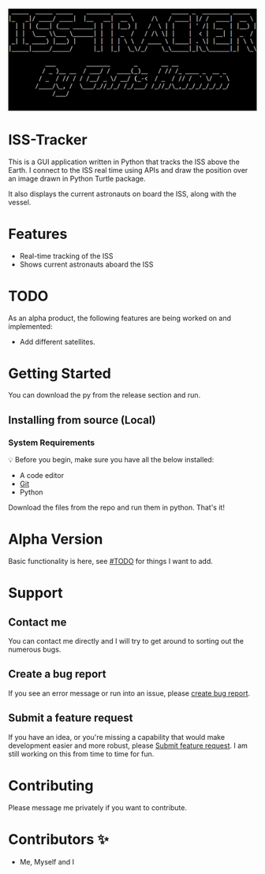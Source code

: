 ![ISS-Tracker-Title](https://github.com/chrishumm/iss-tracker/blob/5bcb059d21c9536ec21a1788a5f6d4b81bf9b559/iss-tracker.png)

# ISS-Tracker

This is a GUI application written in Python that tracks the ISS above the Earth.
I connect to the ISS real time using APIs and draw the position over an image drawn in Python Turtle package.

It also displays the current astronauts on board the ISS, along with the vessel. 

# Features

- Real-time tracking of the ISS
- Shows current astronauts aboard the ISS

# TODO

As an alpha product, the following features are being worked on and implemented:
- Add different satellites.


# Getting Started

You can download the py from the release section and run.

## Installing from source (Local)

### System Requirements

:bulb: Before you begin, make sure you have all the below installed:

- A code editor
- [Git](https://git-scm.com/book/en/v2/Getting-Started-Installing-Git/)
- Python

Download the files from the repo and run them in python. That's it!
# Alpha Version

Basic functionality is here, see [#TODO](#TODO) for things I want to add.

# Support

## Contact me
You can contact me directly and I will try to get around to sorting out the numerous bugs. 

## Create a bug report

If you see an error message or run into an issue, please [create bug report](https://github.com/chrishumm/iss-tracker/issues/new?assignees=&labels=type%3A%20bug&template=bug_report.md&title=). 


## Submit a feature request

If you have an idea, or you're missing a capability that would make development easier and more robust, please [Submit feature request](https://github.com/chrishumm/iss-tracker/issues/new?assignees=&labels=type%3A%20feature%20request&template=feature_request.md&title=).
I am still working on this from time to time for fun.

# Contributing

Please message me privately if you want to contribute.

# Contributors ✨

- Me, Myself and I
